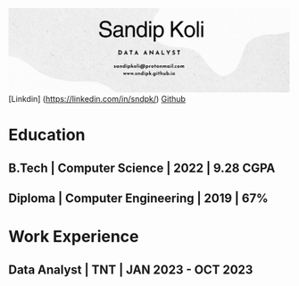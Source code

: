 ![Sandip Koli Portfolio](/assets/img/sandipcoverpic.png)
[Linkdin] (https://linkedin.com/in/sndpk/)
[Github](https://github.com/sndipk)
# Education
## B.Tech | Computer Science | 2022 | 9.28 CGPA
## Diploma | Computer Engineering | 2019 | 67%

# Work Experience
## Data Analyst | TNT | JAN 2023 - OCT 2023

